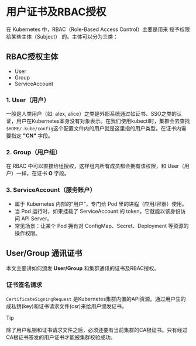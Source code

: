 # 用户证书及RBAC授权

在 Kubernetes 中，RBAC（Role-Based Access Control）主要是用来 授予权限给某些主体（Subject） 的。主体可以分为三类：

## RBAC授权主体

- User
- Group
- ServiceAccount

### 1. User（用户）

一般是人类用户（如: alex, alice）之类是外部系统通过如证书、SSO之类的认证，用户在Kubernetes本身没有对象表示。在我们使用kubectl时，集群会去查找`$HOME/.kube/config`这个配置文件内的用户就是这里指的用户类型。在证书内需要指定 **"CN"** 字段。

### 2. Group（用户组）

在 RBAC 中可以直接给组授权，这样组内所有成员都会拥有该权限，和 User（用户）一样，在证书 **O** 字段。

### 3. ServiceAccount（服务账户）

- 属于 Kubernetes 内部的“用户”，专门给 Pod 里的进程（应用/容器）使用。
- 当 Pod 运行时，如果挂载了 ServiceAccount 的 token，它就能以该身份访问 API Server。
- 常见场景：让某个 Pod 拥有对 ConfigMap、Secret、Deployment 等资源的操作权限。

## User/Group 通讯证书

本文主要讲如何颁发 **User/Group** 和集群通讯的证书及RBAC授权。

### 证书签名请求

`CertificateSigningRequest` 是Kubernetes集群内置的API资源。通过用户生的成私钥(key)和证书请求文件(csr)来给用户颁发证书。

> [!TIP]
> 除了用户私钥和证书请求文件之后，必须还要有当前集群的CA根证书。只有经过CA根证书签发的用户证书才能被集群校验成功。